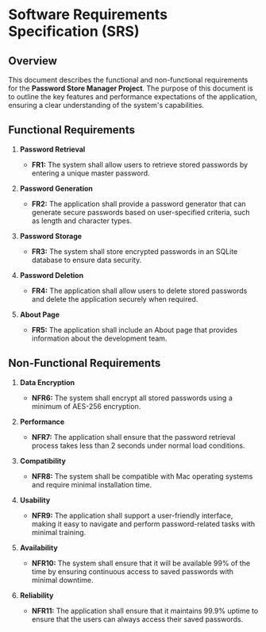# Software Requirements Specification (SRS)

## Overview
This document describes the functional and non-functional requirements for the **Password Store Manager Project**. The purpose of this document is to outline the key features and performance expectations of the application, ensuring a clear understanding of the system's capabilities.

## Functional Requirements

1. **Password Retrieval**
   - **FR1:** The system shall allow users to retrieve stored passwords by entering a unique master password.
   

2. **Password Generation**
   - **FR2:** The application shall provide a password generator that can generate secure passwords based on user-specified criteria, such as length and character types.


3. **Password Storage**
   - **FR3:** The system shall store encrypted passwords in an SQLite database to ensure data security.

4. **Password Deletion**
   - **FR4:** The application shall allow users to delete stored passwords and delete the application securely when required.

5. **About Page**
   - **FR5:** The application shall include an About page that provides information about the development team.

## Non-Functional Requirements

1. **Data Encryption**
   - **NFR6:** The system shall encrypt all stored passwords using a minimum of AES-256 encryption.

2. **Performance**
   - **NFR7:** The application shall ensure that the password retrieval process takes less than 2 seconds under normal load conditions.

3. **Compatibility**
   - **NFR8:** The system shall be compatible with Mac operating systems and require minimal installation time.

4. **Usability**
   - **NFR9:** The application shall support a user-friendly interface, making it easy to navigate and perform password-related tasks with minimal training.

5. **Availability**
   - **NFR10:** The system shall ensure that it will be available 99% of the time by ensuring continuous access to saved passwords with minimal downtime.

6. **Reliability**
   - **NFR11:** The application shall ensure that it maintains 99.9% uptime to ensure that the users can always access their saved passwords.
